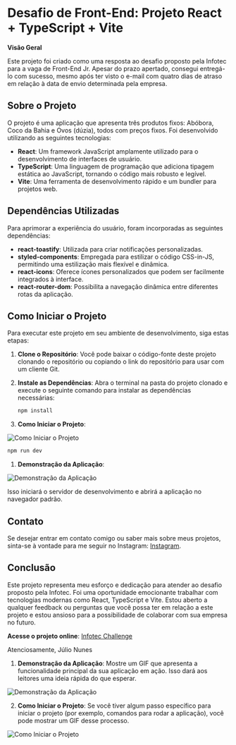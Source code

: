 # Desafio de Front-End: Projeto React + TypeScript + Vite

**Visão Geral**

Este projeto foi criado como uma resposta ao desafio proposto pela Infotec para a vaga de Front-End Jr. Apesar do prazo apertado, consegui entregá-lo com sucesso, mesmo após ter visto o e-mail com quatro dias de atraso em relação à data de envio determinada pela empresa.

## Sobre o Projeto

O projeto é uma aplicação que apresenta três produtos fixos: Abóbora, Coco da Bahia e Ovos (dúzia), todos com preços fixos. Foi desenvolvido utilizando as seguintes tecnologias:

- **React**: Um framework JavaScript amplamente utilizado para o desenvolvimento de interfaces de usuário.
- **TypeScript**: Uma linguagem de programação que adiciona tipagem estática ao JavaScript, tornando o código mais robusto e legível.
- **Vite**: Uma ferramenta de desenvolvimento rápido e um bundler para projetos web.

## Dependências Utilizadas

Para aprimorar a experiência do usuário, foram incorporadas as seguintes dependências:

- **react-toastify**: Utilizada para criar notificações personalizadas.
- **styled-components**: Empregada para estilizar o código CSS-in-JS, permitindo uma estilização mais flexível e dinâmica.
- **react-icons**: Oferece ícones personalizados que podem ser facilmente integrados à interface.
- **react-router-dom**: Possibilita a navegação dinâmica entre diferentes rotas da aplicação.

## Como Iniciar o Projeto

Para executar este projeto em seu ambiente de desenvolvimento, siga estas etapas:

1. **Clone o Repositório**: Você pode baixar o código-fonte deste projeto clonando o repositório ou copiando o link do repositório para usar com um cliente Git.

2. **Instale as Dependências**: Abra o terminal na pasta do projeto clonado e execute o seguinte comando para instalar as dependências necessárias:

   ```bash
   npm install
   ```

3. **Como Iniciar o Projeto**:

![Como Iniciar o Projeto](https://i.imgur.com/caPoPTU.gif)

```bash
npm run dev
```

1. **Demonstração da Aplicação**:

![Demonstração da Aplicação](https://i.imgur.com/kQijK5o.gif)



Isso iniciará o servidor de desenvolvimento e abrirá a aplicação no navegador padrão.

## Contato

Se desejar entrar em contato comigo ou saber mais sobre meus projetos, sinta-se à vontade para me seguir no Instagram: [Instagram](https://www.instagram.com/julionunesyt/).

## Conclusão

Este projeto representa meu esforço e dedicação para atender ao desafio proposto pela Infotec. Foi uma oportunidade emocionante trabalhar com tecnologias modernas como React, TypeScript e Vite. Estou aberto a qualquer feedback ou perguntas que você possa ter em relação a este projeto e estou ansioso para a possibilidade de colaborar com sua empresa no futuro.

**Acesse o projeto online**: [Infotec Challenge](https://infotec-challenge.vercel.app/)

Atenciosamente,
Júlio Nunes

1. **Demonstração da Aplicação**: Mostre um GIF que apresenta a funcionalidade principal da sua aplicação em ação. Isso dará aos leitores uma ideia rápida do que esperar.

![Demonstração da Aplicação](url-do-seu-gif.gif)

2. **Como Iniciar o Projeto**: Se você tiver algum passo específico para iniciar o projeto (por exemplo, comandos para rodar a aplicação), você pode mostrar um GIF desse processo.

![Como Iniciar o Projeto](url-do-seu-gif.gif)

